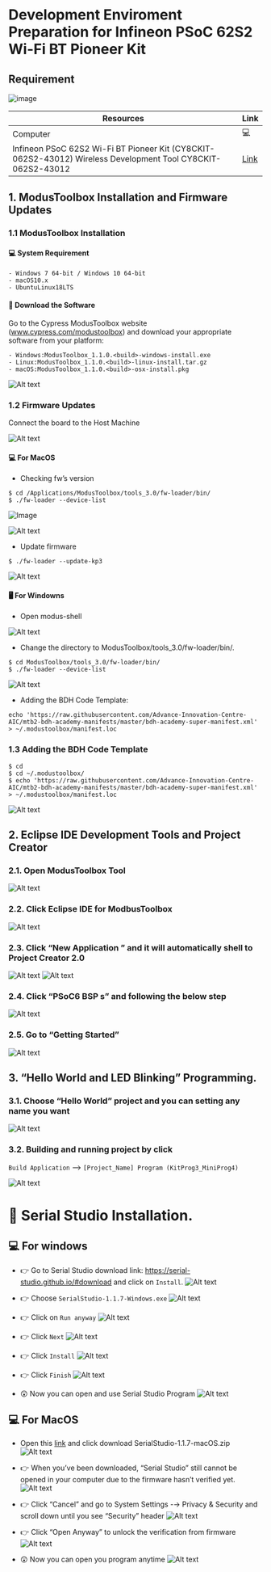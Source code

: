 # Development Enviroment Preparation for Infineon PSoC 62S2 Wi-Fi BT Pioneer Kit
## Requirement 
![image](https://github.com/Advance-Innovation-Centre-AIC/Part-I-Basic-MCU-Interfacing/assets/88732241/a9cbaff6-f6a2-47f2-87ac-d4a9233b470f)

Resources  | Link
-----------|----------------------------------
Computer  |   💻
Infineon PSoC 62S2 Wi-Fi BT Pioneer Kit (CY8CKIT-062S2-43012) Wireless Development Tool CY8CKIT-062S2-43012  | [Link](https://www.infineon.com/cms/en/product/evaluation-boards/cy8ckit-062s2-43012/) 

## 1. ModusToolbox Installation and Firmware Updates
### 1.1 ModusToolbox Installation
#### 💻 System Requirement

    - Windows 7 64-bit / Windows 10 64-bit
    - macOS10.x
    - UbuntuLinux18LTS

#### 📀 Download the Software
Go to the Cypress ModusToolbox website (www.cypress.com/modustoolbox) and download your appropriate software from your platform: 

    - Windows:ModusToolbox_1.1.0.<build>-windows-install.exe
    - Linux:ModusToolbox_1.1.0.<build>-linux-install.tar.gz
    - macOS:ModusToolbox_1.1.0.<build>-osx-install.pkg

![Alt text](Img/image.png)

### 1.2 Firmware Updates
Connect the board to the Host Machine

![Alt text](Img/image33.png)
#### 💻 For MacOS
-  Checking fw’s version
```
$ cd /Applications/ModusToolbox/tools_3.0/fw-loader/bin/
$ ./fw-loader --device-list
```
![Image](https://github.com/Advance-Innovation-Centre-AIC/Development-Enviroment-Preparation-for-Infineon-PSoC-6/blob/main/Img/image-1.png)


![Alt text](Img/image-1.png)

- Update firmware
```
$ ./fw-loader --update-kp3
```
![Alt text](Img/image-2.png)

#### 🖥️ For Windowns 
- Open modus-shell
  
![Alt text](Img/image-3.png)  

- Change the directory to ModusToolbox/tools_3.0/fw-loader/bin/.
```
$ cd ModusToolbox/tools_3.0/fw-loader/bin/
$ ./fw-loader --device-list
```
![Alt text](Img/image22.png)

- Adding the BDH Code Template:
```
echo 'https://raw.githubusercontent.com/Advance-Innovation-Centre-AIC/mtb2-bdh-academy-manifests/master/bdh-academy-super-manifest.xml' > ~/.modustoolbox/manifest.loc
```
### 1.3 Adding the BDH Code Template
```
$ cd 
$ cd ~/.modustoolbox/
$ echo 'https://raw.githubusercontent.com/Advance-Innovation-Centre-AIC/mtb2-bdh-academy-manifests/master/bdh-academy-super-manifest.xml' > ~/.modustoolbox/manifest.loc
```
![Alt text](Img/image-4.png)

## 2. Eclipse IDE Development Tools and Project Creator
### 2.1. Open ModusToolbox Tool 
![Alt text](Img/image-5.png)

### 2.2. Click Eclipse IDE for ModbusToolbox
![Alt text](Img/image-6.png)

### 2.3. Click “New Application ” and it will automatically shell to Project Creator 2.0
![Alt text](Img/image7.png)
![Alt text](Img/image9.png)
### 2.4. Click “PSoC6 BSP s” and  following the below step
![Alt text](Img/image8.png)
### 2.5. Go to “Getting Started”
![Alt text](Img/image11.png)


## 3. “Hello World and LED Blinking” Programming.
### 3.1. Choose “Hello World” project and you can setting any name you want 
![Alt text](Img/image12.png)
### 3.2. Building and running project by click 
`Build Application` —> `[Project_Name] Program (KitProg3_MiniProg4)`

![Alt text](Img/image13.png)

# 🧮 Serial Studio Installation.
## 💻 For windows 
- 👉 Go to Serial Studio download link: https://serial-studio.github.io/#download and click on `Install`. 
![Alt text](Img/serial_studio/image.png)

- 👉 Choose `SerialStudio-1.1.7-Windows.exe`
![Alt text](Img/serial_studio/image-1.png)

- 👉 Click on `Run anyway`
![Alt text](Img/serial_studio/image-2.png)

- 👉 Click `Next`
![Alt text](Img/serial_studio/image-9.png)

- 👉 Click `Install`
![Alt text](Img/serial_studio/image-10.png)

- 👉 Click `Finish`
![Alt text](Img/serial_studio/image-11.png)

- 😲 Now you can open and use Serial Studio Program
![Alt text](Img/serial_studio/image-3.png)

## 💻 For MacOS
- Open this [link](https://github.com/Serial-Studio/Serial-Studio/releases/tag/v1.1.7) and click download SerialStudio-1.1.7-macOS.zip
![Alt text](Img/serial_studio/image-4.png)

- 👉 When you’ve been downloaded,  “Serial Studio” still cannot be opened in your computer due to  the firmware hasn’t verified yet.
![Alt text](Img/serial_studio/image-5.png)

- 👉 Click “Cancel” and go to System Settings -→ Privacy & Security  and scroll down until you see  “Security” header 
![Alt text](Img/serial_studio/image-6.png)

- 👉 Click “Open Anyway”  to unlock the verification from firmware 
![Alt text](Img/serial_studio/image-7.png)


- 😲 Now you can open you program anytime
![Alt text](Img/serial_studio/image-8.png)
